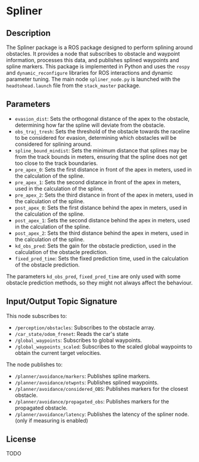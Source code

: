 # Spliner 

## Description
The Spliner package is a ROS package designed to perform splining around obstacles. It provides a node that subscribes to obstacle and waypoint information, processes this data, and publishes splined waypoints and spline markers. This package is implemented in Python and uses the `rospy` and `dynamic_reconfigure` libraries for ROS interactions and dynamic parameter tuning. The main node `spliner_node.py` is launched with the `headtohead.launch` file from the `stack_master` package.

## Parameters
 - `evasion_dist`: Sets the orthogonal distance of the apex to the obstacle, determining how far the spline will deviate from the obstacle.
 - `obs_traj_tresh`: Sets the threshold of the obstacle towards the raceline to be considered for evasion, determining which obstacles will be considered for splining around.
 - `spline_bound_mindist`: Sets the minimum distance that splines may be from the track bounds in meters, ensuring that the spline does not get too close to the track boundaries.
 - `pre_apex_0`: Sets the first distance in front of the apex in meters, used in the calculation of the spline.
 - `pre_apex_1`: Sets the second distance in front of the apex in meters, used in the calculation of the spline.
 - `pre_apex_2`: Sets the third distance in front of the apex in meters, used in the calculation of the spline.
 - `post_apex_0`: Sets the first distance behind the apex in meters, used in the calculation of the spline.
 - `post_apex_1`: Sets the second distance behind the apex in meters, used in the calculation of the spline.
 - `post_apex_2`: Sets the third distance behind the apex in meters, used in the calculation of the spline.
 - `kd_obs_pred`: Sets the gain for the obstacle prediction, used in the calculation of the obstacle prediction.
 - `fixed_pred_time`: Sets the fixed prediction time, used in the calculation of the obstacle prediction.

The parameters `kd_obs_pred`, `fixed_pred_time` are only used with some obstacle prediction methods, so they might not always affect the behaviour. 

## Input/Output Topic Signature
This node subscribes to:
- `/perception/obstacles`: Subscribes to the obstacle array.
- `/car_state/odom_frenet`: Reads the car's state
- `/global_waypoints`: Subscribes to global waypoints.
- `/global_waypoints_scaled`: Subscribes to the scaled global waypoints to obtain the current target velocities.
    
The node publishes to:
- `/planner/avoidance/markers`: Publishes spline markers.
- `/planner/avoidance/otwpnts`: Publishes splined waypoints.
- `/planner/avoidance/considered_OBS`: Publishes markers for the closest obstacle.
- `/planner/avoidance/propagated_obs`: Publishes markers for the propagated obstacle.
- `/planner/avoidance/latency`: Publishes the latency of the spliner node. (only if measuring is enabled)

## License
TODO